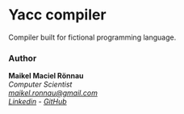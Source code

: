 # Yacc compiler
Compiler built for fictional programming language.


### Author

**Maikel Maciel Rönnau**  
*Computer Scientist  
maikel.ronnau@gmail.com  
[Linkedin](https://br.linkedin.com/in/maikelronnau) - [GitHub](https://github.com/maikelronnau)*
